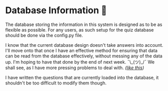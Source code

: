 
# Database Information 💾

The database storing the information in this system is designed as to be as flexible as possible. For any users, as such setup for the quiz database should be done via the config.py file.

I know that the current database design doesn't take answers into account. I'll move onto that once I have an effective method for ensuring that data can be read from the database effectively, without messing any of the data up. I'm hoping to have that done by the end of next week. ¯\\\_(ツ)_/¯ We shall see, as I have more pressing problems to deal with. *([like this](https://github.com/KouroshSimpkins/CompSci-NEA))*

I have written the questions that are currently loaded into the database, it shouldn't be too difficult to modify them though.
